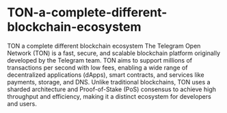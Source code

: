 # TON-a-complete-different-blockchain-ecosystem
TON a complete different blockchain ecosystem
The Telegram Open Network (TON) is a fast, secure, and scalable blockchain platform originally developed by the Telegram team. TON aims to support millions of transactions per second with low fees, enabling a wide range of decentralized applications (dApps), smart contracts, and services like payments, storage, and DNS.
Unlike traditional blockchains, TON uses a sharded architecture and Proof-of-Stake (PoS) consensus to achieve high throughput and efficiency, making it a distinct ecosystem for developers and users.


